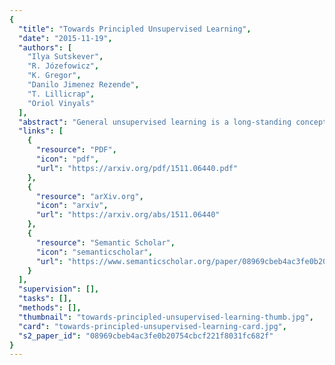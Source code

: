 ```yaml
---
{
  "title": "Towards Principled Unsupervised Learning",
  "date": "2015-11-19",
  "authors": [
    "Ilya Sutskever",
    "R. Józefowicz",
    "K. Gregor",
    "Danilo Jimenez Rezende",
    "T. Lillicrap",
    "Oriol Vinyals"
  ],
  "abstract": "General unsupervised learning is a long-standing conceptual problem in machine learning. Supervised learning is successful because it can be solved by the minimization of the training error cost function. Unsupervised learning is not as successful, because the unsupervised objective may be unrelated to the supervised task of interest. For an example, density modelling and reconstruction have often been used for unsupervised learning, but they did not produced the sought-after performance gains, because they have no knowledge of the supervised tasks. \nIn this paper, we present an unsupervised cost function which we name the Output Distribution Matching (ODM) cost, which measures a divergence between the distribution of predictions and distributions of labels. The ODM cost is appealing because it is consistent with the supervised cost in the following sense: a perfect supervised classifier is also perfect according to the ODM cost. Therefore, by aggressively optimizing the ODM cost, we are almost guaranteed to improve our supervised performance whenever the space of possible predictions is exponentially large. \nWe demonstrate that the ODM cost works well on number of small and semi-artificial datasets using no (or almost no) labelled training cases. Finally, we show that the ODM cost can be used for one-shot domain adaptation, which allows the model to classify inputs that differ from the input distribution in significant ways without the need for prior exposure to the new domain.",
  "links": [
    {
      "resource": "PDF",
      "icon": "pdf",
      "url": "https://arxiv.org/pdf/1511.06440.pdf"
    },
    {
      "resource": "arXiv.org",
      "icon": "arxiv",
      "url": "https://arxiv.org/abs/1511.06440"
    },
    {
      "resource": "Semantic Scholar",
      "icon": "semanticscholar",
      "url": "https://www.semanticscholar.org/paper/08969cbeb4ac3fe0b20754cbcf221f8031fc682f"
    }
  ],
  "supervision": [],
  "tasks": [],
  "methods": [],
  "thumbnail": "towards-principled-unsupervised-learning-thumb.jpg",
  "card": "towards-principled-unsupervised-learning-card.jpg",
  "s2_paper_id": "08969cbeb4ac3fe0b20754cbcf221f8031fc682f"
}
---
```


